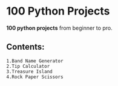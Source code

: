 # 100 Python Projects
**100 python projects** from beginner to pro.

## Contents:
    1.Band Name Generator
    2.Tip Calculator
    3.Treasure Island
    4.Rock Paper Scissors